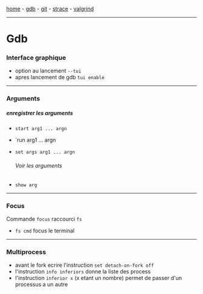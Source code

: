 [home](README.md) - [gdb](gdb.md) - [git](git.md) - [strace](strace.md) - [valgrind](valgrind.md)

***

# Gdb

### Interface graphique

- option au lancement `--tui`
- apres lancement de gdb `tui enable`

***

### Arguments

##### enregistrer les arguments

- `start arg1 ... argn`

- `run arg1 ... argn

- `set args arg1 ... argn`
  
  ###### Voir les arguments

- `show arg`

***

### Focus

Commande `focus` raccourci `fs`

- `fs cmd` focus le terminal

***

### Multiprocess

- avant le fork ecrire l'instruction `set detach-on-fork off`
- l'instruction `info inferiors` donne la liste des process
- l'instruction `inferior x` (x etant un nombre) permet de passer d'un processus a un autre